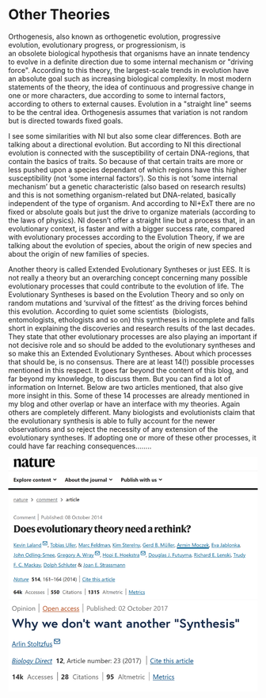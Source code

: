 # Other Theories

Orthogenesis, also known as orthogenetic evolution, progressive evolution, evolutionary progress, or progressionism, is an obsolete biological hypothesis that organisms have an innate tendency to evolve in a definite direction due to some internal mechanism or "driving force". According to this theory, the largest-scale trends in evolution have an absolute goal such as increasing biological complexity. In most modern statements of the theory, the idea of continuous and progressive change in one or more characters, due according to some to internal factors, according to others to external causes. Evolution in a "straight line" seems to be the central idea. Orthogenesis assumes that variation is not random but is directed towards fixed goals.

I see some similarities with NI but also some clear differences. Both are talking about a directional evolution. But according to NI this directional evolution is connected with the susceptibility of certain DNA-regions, that contain the basics of traits. So because of that certain traits are more or less pushed upon a species dependant of which regions have this higher susceptibility (not ‘some internal factors’). So this is not ‘some internal mechanism’ but a genetic characteristic (also based on research results) and this is not something organism-related but DNA-related, basically independent of the type of organism. And according to NI+ExT there are no fixed or absolute goals but just the drive to organize materials (according to the laws of physics). NI doesn’t offer a straight line but a process that, in an evolutionary context, is faster and with a bigger success rate, compared with evolutionary processes according to the Evolution Theory, if we are talking about the evolution of species, about the origin of new species and about the origin of new families of species.

Another theory is called Extended Evolutionary Syntheses or just EES. It is not really a theory but an overarching concept concerning many possible evolutionary processes that could contribute to the evolution of life. The Evolutionary Syntheses is based on the Evolution Theory and so only on random mutations and ‘survival of the fittest’ as the driving forces behind this evolution. According to quiet some scientists  (biologists, entomologists, ethologists and so on) this syntheses is incomplete and falls short in explaining the discoveries and research results of the last decades. They state that other evolutionary processes are also playing an important if not decisive role and so should be added to the evolutionary syntheses and so make this an Extended Evolutionary Syntheses. About which processes that should be, is no consensus. There are at least 14(!) possible processes mentioned in this respect. It goes far beyond the content of this blog, and far beyond my knowledge, to discuss them. But you can find a lot of information on Internet. Below are two articles mentioned, that also give more insight in this. Some of these 14 processes are already mentioned in my blog and other overlap or have an interface with my theories. Again others are completely different. Many biologists and evolutionists claim that the evolutionary synthesis is able to fully account for the newer observations and so reject the necessity of any extension of the evolutionary syntheses. If adopting one or more of these other processes, it could have far reaching consequences……..

![art rethink evolution af life.png](/art%20rethink%20evolution%20af%20life.png)![art why we don't want.png](/art%20why%20we%20don't%20want.png)
